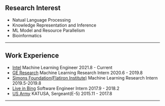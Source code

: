 ## Research Interest
- Natual Language Processing
- Knowledge Representation and Inference
- ML Model and Resource Parallelism
- Bioinformatics

---
## Work Experience 
- [Intel](https://www.intel.com/content/www/us/en/homepage.html) Machine Learning Engineer 2021.8 - Current
- [GE Research](https://www.ge.com/research/) Machine Learning Research Intern 2020.6 - 2019.8
- [Simons Foundation(Flatiron Institute)](https://www.simonsfoundation.org/flatiron/) Machine Learning Research Intern 2019.5-2019.8
- [Live in Bing](https://www.liveinbing.com/) Software Engineer Intern 2017.9 - 2018.2
- [US Army](https://8tharmy.korea.army.mil/site/about/katusa-soldier-program.asp) KATUSA, Sergeant(E-5) 2015.11 - 2017.8

---



<p style="font-size:12px">
